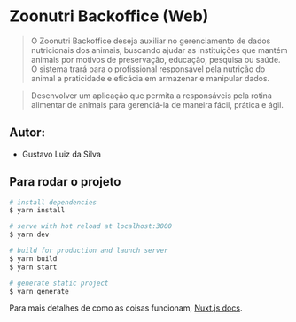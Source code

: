 # Zoonutri Backoffice (Web)

> O Zoonutri Backoffice deseja auxiliar no gerenciamento de dados nutricionais dos animais, buscando ajudar as instituições que mantém animais por motivos de preservação, educação, pesquisa ou saúde. O sistema trará para o profissional responsável pela nutrição do animal a praticidade e eficácia em armazenar e manipular dados.

> Desenvolver um aplicação que permita a responsáveis pela rotina alimentar de animais para gerenciá-la de maneira fácil, prática e ágil.

## Autor:

- Gustavo Luiz da Silva

## Para rodar o projeto

``` bash
# install dependencies
$ yarn install

# serve with hot reload at localhost:3000
$ yarn dev

# build for production and launch server
$ yarn build
$ yarn start

# generate static project
$ yarn generate
```

Para mais detalhes de como as coisas funcionam, [Nuxt.js docs](https://nuxtjs.org).
